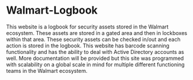 # Walmart-Logbook
This website is a logbook for security assets stored in the Walmart ecosystem. These assets are stored in a gated area and then in lockboxes within that area. These security assets can be checked in/out and each action is stored in the logbook. This website has barcode scanning functionality and has the ability to deal with Active Directory accounts as well. More documentation will be provided but this site was programmed with scalability on a global scale in mind for multiple different functioning teams in the Walmart ecosystem.
